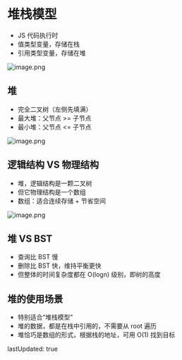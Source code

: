 # 堆栈模型
- JS 代码执行时
- 值类型变量，存储在栈
- 引用类型变量，存储在堆

![image.png](https://cdn.nlark.com/yuque/0/2022/png/23015620/1650417593804-0a6c0f9c-9cf1-4ada-afd5-f792ef0e9bab.png#clientId=ub39c462c-17f6-4&from=paste&height=486&id=u3fac42df&originHeight=972&originWidth=1636&originalType=binary&ratio=1&rotation=0&showTitle=false&size=316877&status=done&style=none&taskId=u038f566e-41c8-4a54-a379-2f598053e77&title=&width=818)
## 堆

- 完全二叉树（左侧先填满）
- 最大堆：父节点 >= 子节点
- 最小堆：父节点 <= 子节点

![image.png](https://cdn.nlark.com/yuque/0/2022/png/23015620/1650417922007-2d2550c2-1202-4b49-baa0-7fb2e4e41c47.png#clientId=ub39c462c-17f6-4&from=paste&height=394&id=uad430426&originHeight=788&originWidth=1722&originalType=binary&ratio=1&rotation=0&showTitle=false&size=373823&status=done&style=none&taskId=ua90eddbf-b24d-46a8-9689-c520ba3740c&title=&width=861)
## 逻辑结构 VS 物理结构

- 堆，逻辑结构是一颗二叉树
- 但它物理结构是一个数组
- 数组：适合连续存储 + 节省空间

![image.png](https://cdn.nlark.com/yuque/0/2022/png/23015620/1650418114381-e3ac513b-7592-4ccf-b179-c87e52212fa2.png#clientId=ub39c462c-17f6-4&from=paste&height=463&id=u958947a9&originHeight=926&originWidth=1620&originalType=binary&ratio=1&rotation=0&showTitle=false&size=392004&status=done&style=none&taskId=ud99fd69b-567a-4188-a42e-ae6af9b4558&title=&width=810)
## 堆 VS BST

- 查询比 BST 慢
- 删除比 BST 快，维持平衡更快
- 但整体的时间复杂度都在 O(logn) 级别，即树的高度
## 堆的使用场景

- 特别适合“堆栈模型”
- 堆的数据，都是在栈中引用的，不需要从 root 遍历
- 堆恰巧是数组的形式，根据栈的地址，可用 O(1) 找到目标

lastUpdated: true

